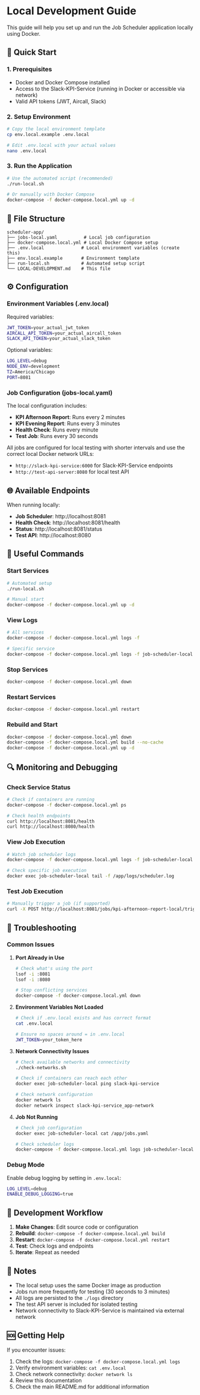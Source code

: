 # Local Development Guide

This guide will help you set up and run the Job Scheduler application locally using Docker.

## 🚀 Quick Start

### 1. Prerequisites

- Docker and Docker Compose installed
- Access to the Slack-KPI-Service (running in Docker or accessible via network)
- Valid API tokens (JWT, Aircall, Slack)

### 2. Setup Environment

```bash
# Copy the local environment template
cp env.local.example .env.local

# Edit .env.local with your actual values
nano .env.local
```

### 3. Run the Application

```bash
# Use the automated script (recommended)
./run-local.sh

# Or manually with Docker Compose
docker-compose -f docker-compose.local.yml up -d
```

## 📁 File Structure

```
scheduler-app/
├── jobs-local.yaml          # Local job configuration
├── docker-compose.local.yml # Local Docker Compose setup
├── .env.local              # Local environment variables (create this)
├── env.local.example       # Environment template
├── run-local.sh            # Automated setup script
└── LOCAL-DEVELOPMENT.md    # This file
```

## ⚙️ Configuration

### Environment Variables (.env.local)

Required variables:
```bash
JWT_TOKEN=your_actual_jwt_token
AIRCALL_API_TOKEN=your_actual_aircall_token
SLACK_API_TOKEN=your_actual_slack_token
```

Optional variables:
```bash
LOG_LEVEL=debug
NODE_ENV=development
TZ=America/Chicago
PORT=8081
```

### Job Configuration (jobs-local.yaml)

The local configuration includes:

- **KPI Afternoon Report**: Runs every 2 minutes
- **KPI Evening Report**: Runs every 3 minutes  
- **Health Check**: Runs every minute
- **Test Job**: Runs every 30 seconds

All jobs are configured for local testing with shorter intervals and use the correct local Docker network URLs:
- `http://slack-kpi-service:6000` for Slack-KPI-Service endpoints
- `http://test-api-server:8080` for local test API

## 🌐 Available Endpoints

When running locally:

- **Job Scheduler**: http://localhost:8081
- **Health Check**: http://localhost:8081/health
- **Status**: http://localhost:8081/status
- **Test API**: http://localhost:8080

## 🔧 Useful Commands

### Start Services
```bash
# Automated setup
./run-local.sh

# Manual start
docker-compose -f docker-compose.local.yml up -d
```

### View Logs
```bash
# All services
docker-compose -f docker-compose.local.yml logs -f

# Specific service
docker-compose -f docker-compose.local.yml logs -f job-scheduler-local
```

### Stop Services
```bash
docker-compose -f docker-compose.local.yml down
```

### Restart Services
```bash
docker-compose -f docker-compose.local.yml restart
```

### Rebuild and Start
```bash
docker-compose -f docker-compose.local.yml down
docker-compose -f docker-compose.local.yml build --no-cache
docker-compose -f docker-compose.local.yml up -d
```

## 🔍 Monitoring and Debugging

### Check Service Status
```bash
# Check if containers are running
docker-compose -f docker-compose.local.yml ps

# Check health endpoints
curl http://localhost:8081/health
curl http://localhost:8080/health
```

### View Job Execution
```bash
# Watch job scheduler logs
docker-compose -f docker-compose.local.yml logs -f job-scheduler-local

# Check specific job execution
docker exec job-scheduler-local tail -f /app/logs/scheduler.log
```

### Test Job Execution
```bash
# Manually trigger a job (if supported)
curl -X POST http://localhost:8081/jobs/kpi-afternoon-report-local/trigger
```

## 🐛 Troubleshooting

### Common Issues

1. **Port Already in Use**
   ```bash
   # Check what's using the port
   lsof -i :8081
   lsof -i :8080
   
   # Stop conflicting services
   docker-compose -f docker-compose.local.yml down
   ```

2. **Environment Variables Not Loaded**
   ```bash
   # Check if .env.local exists and has correct format
   cat .env.local
   
   # Ensure no spaces around = in .env.local
   JWT_TOKEN=your_token_here
   ```

3. **Network Connectivity Issues**
   ```bash
   # Check available networks and connectivity
   ./check-networks.sh
   
   # Check if containers can reach each other
   docker exec job-scheduler-local ping slack-kpi-service
   
   # Check network configuration
   docker network ls
   docker network inspect slack-kpi-service_app-network
   ```

4. **Job Not Running**
   ```bash
   # Check job configuration
   docker exec job-scheduler-local cat /app/jobs.yaml
   
   # Check scheduler logs
   docker-compose -f docker-compose.local.yml logs job-scheduler-local
   ```

### Debug Mode

Enable debug logging by setting in `.env.local`:
```bash
LOG_LEVEL=debug
ENABLE_DEBUG_LOGGING=true
```

## 🔄 Development Workflow

1. **Make Changes**: Edit source code or configuration
2. **Rebuild**: `docker-compose -f docker-compose.local.yml build`
3. **Restart**: `docker-compose -f docker-compose.local.yml restart`
4. **Test**: Check logs and endpoints
5. **Iterate**: Repeat as needed

## 📝 Notes

- The local setup uses the same Docker image as production
- Jobs run more frequently for testing (30 seconds to 3 minutes)
- All logs are persisted to the `./logs` directory
- The test API server is included for isolated testing
- Network connectivity to Slack-KPI-Service is maintained via external network

## 🆘 Getting Help

If you encounter issues:

1. Check the logs: `docker-compose -f docker-compose.local.yml logs`
2. Verify environment variables: `cat .env.local`
3. Check network connectivity: `docker network ls`
4. Review this documentation
5. Check the main README.md for additional information
